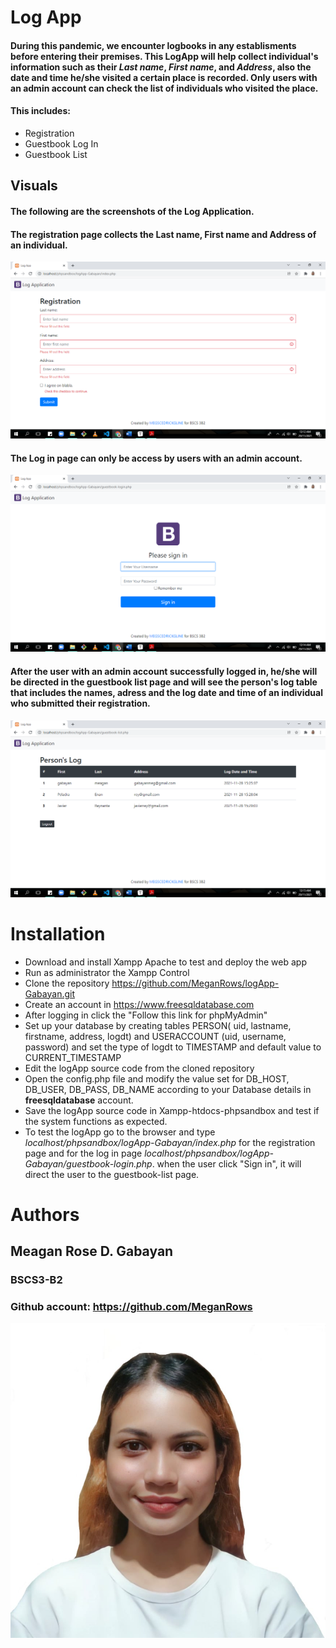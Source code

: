 # Log App


#### During this pandemic, we encounter logbooks in any establisments before entering their premises. This LogApp will help collect individual's information such as their *Last name*, *First name*, and  *Address*, also the date and time he/she visited a certain place is recorded. Only users with an admin account can check the list of individuals who visited the place.

#### This includes:
- Registration
- Guestbook Log In
- Guestbook List



## Visuals
#### The following are the screenshots of the Log Application.

#### The registration page collects the Last name, First name and Address of an individual.

![Registration IMG](img//ind.png)


#### The Log in page can only be access by users with an admin account.
![Login IMG](img//login.png)

#### After the user with an admin account successfully logged in, he/she will be directed in the guestbook list page and will see the person's log table that includes the names, adress and the log date and time of an individual who submitted their registration.
![List IMG](img//list.png)

# Installation

- Download and install Xampp Apache to test and deploy the web app
- Run as administrator the Xampp Control
- Clone the repository https://github.com/MeganRows/logApp-Gabayan.git
- Create an account in https://www.freesqldatabase.com
- After logging in click the "Follow this link for phpMyAdmin"
- Set up your database by creating tables PERSON( uid, lastname, firstname, address, logdt) and USERACCOUNT (uid, username, password) and set the type of logdt to TIMESTAMP and default value to CURRENT_TIMESTAMP
- Edit the logApp source code from the cloned repository
- Open the config.php file and modify the value set for DB_HOST, DB_USER, DB_PASS, DB_NAME
according to your Database details in **freesqldatabase** account.
- Save the logApp source code in Xampp-htdocs-phpsandbox and test if the system functions as expected.
- To test the logApp go to the browser and type *localhost/phpsandbox/logApp-Gabayan/index.php* for the registration page and for the log in page *localhost/phpsandbox/logApp-Gabayan/guestbook-login.php*. when the user click "Sign in", it will direct the user to the guestbook-list page.

# Authors
## Meagan Rose D. Gabayan
### BSCS3-B2

### Github account: https://github.com/MeganRows
![Author IMG](img//241359702_341611751084159_1876255537632566678_n.jpg)


